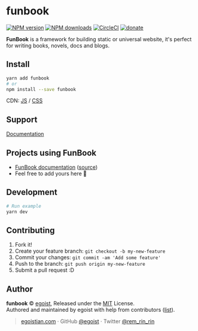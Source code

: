 # funbook 

[![NPM version](https://img.shields.io/npm/v/funbook.svg?style=flat)](https://npmjs.com/package/funbook) [![NPM downloads](https://img.shields.io/npm/dm/funbook.svg?style=flat)](https://npmjs.com/package/funbook) [![CircleCI](https://circleci.com/gh/egoist/funbook/tree/master.svg?style=shield&circle-token=a7f1239868460a608d25e9d2c7644a4fb3532953)](https://circleci.com/gh/egoist/funbook/tree/master) [![donate](https://img.shields.io/badge/$-donate-ff69b4.svg?maxAge=2592000&style=flat)](https://github.com/egoist/donate)

**FunBook** is a framework for building static or universal website, it's perfect for writing books, novels, docs and blogs.

## Install

```bash
yarn add funbook
# or
npm install --save funbook
```

CDN: [JS](https://unpkg.com/funbook/dist/funbook.js) / [CSS](https://unpkg.com/funbook/dist/funbook.css)

## Support

[Documentation](https://funbook.js.org)

## Projects using FunBook

- [FunBook documentation](https://funbook.js.org) ([source](https://github.com/egoist/funbook/tree/master/docs))
- Feel free to add yours here 💌

## Development

```bash
# Run example
yarn dev
```

## Contributing

1. Fork it!
2. Create your feature branch: `git checkout -b my-new-feature`
3. Commit your changes: `git commit -am 'Add some feature'`
4. Push to the branch: `git push origin my-new-feature`
5. Submit a pull request :D


## Author

**funbook** © [egoist](https://github.com/egoist), Released under the [MIT](./LICENSE) License.<br>
Authored and maintained by egoist with help from contributors ([list](https://github.com/egoist/funbook/contributors)).

> [egoistian.com](https://egoistian.com) · GitHub [@egoist](https://github.com/egoist) · Twitter [@rem_rin_rin](https://twitter.com/rem_rin_rin)
